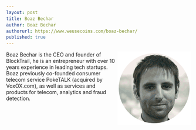 ```yaml
---
layout: post
title: Boaz Bechar
author: Boaz Bechar
authorurl: https://www.weusecoins.com/boaz-bechar/
published: true
---
```


<img src="/images/boaz-bechar.png" alt="Boaz Bechar" align="right">
<p>Boaz Bechar is the CEO and founder of BlockTrail, he is an entrepreneur with over 10 years experience in leading tech startups. Boaz previously co-founded consumer telecom service PokeTALK (acquired by VoxOX.com), as well as services and products for telecom, analytics and fraud detection. </p>
